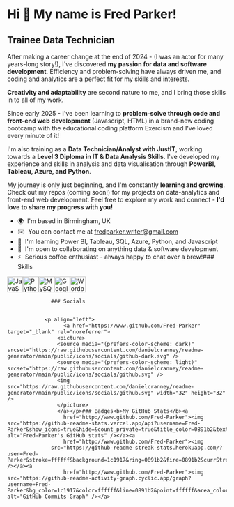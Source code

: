 Hi 👋 My name is Fred Parker!
=============================

Trainee Data Technician
-----------------------

After making a career change at the end of 2024 - (I was an actor for many years-long story!), I've discovered **my passion for data and software development**. Efficiency and problem-solving have always driven me, and coding and analytics are a perfect fit for my skills and interests. 

**Creativity and adaptability** are second nature to me, and I bring those skills in to all of my work. 

Since early 2025 - I've been learning to **problem-solve through code and front-end web development** (Javascript, HTML) in a brand-new coding bootcamp with the educational coding platform Exercism and I've loved every minute of it! 

I'm also training as a **Data Technician/Analyst with JustIT**, working towards a **Level 3 Diploma in IT & Data Analysis Skills**. I've developed my experience and skills in analysis and data visualisation through **PowerBI, Tableau, Azure, and Python**. 

My journey is only just beginning, and I'm constantly **learning and growing**. Check out my repos (coming soon!) for my projects on data-analytics and front-end web development. Feel free to explore my work and connect - **I'd love to share my progress with you!**

*   🌍  I'm based in Birmingham, UK
*   ✉️  You can contact me at [fredparker.writer@gmail.com](mailto:fredparker.writer@gmail.com)
*   🧠  I'm learning Power BI, Tableau, SQL, Azure, Python, and Javascript
*   🤝  I'm open to collaborating on anything data & software development
*   ⚡  Serious coffee enthusiast - always happy to chat over a brew!### Skills 
<p align="left">
<a href="https://developer.mozilla.org/en-US/docs/Web/JavaScript" target="_blank" rel="noreferrer"><img src="https://raw.githubusercontent.com/danielcranney/readme-generator/main/public/icons/skills/javascript-colored.svg" width="36" height="36" alt="JavaScript" /></a><a href="https://www.python.org/" target="_blank" rel="noreferrer"><img src="https://raw.githubusercontent.com/danielcranney/readme-generator/main/public/icons/skills/python-colored.svg" width="36" height="36" alt="Python" /></a><a href="https://www.mysql.com/" target="_blank" rel="noreferrer"><img src="https://raw.githubusercontent.com/danielcranney/readme-generator/main/public/icons/skills/mysql-colored.svg" width="36" height="36" alt="MySQL" /></a><a href="https://cloud.google.com/" target="_blank" rel="noreferrer"><img src="https://raw.githubusercontent.com/danielcranney/readme-generator/main/public/icons/skills/googlecloud-colored.svg" width="36" height="36" alt="Google Cloud" /></a><a href="https://wordpress.com" target="_blank" rel="noreferrer"><img src="https://raw.githubusercontent.com/danielcranney/readme-generator/main/public/icons/skills/wordpress-colored.svg" width="36" height="36" alt="Wordpress" /></a>
                    </p>
                    
                  ### Socials
                  
                  
                <p align="left">
                      <a href="https://www.github.com/Fred-Parker" target="_blank" rel="noreferrer">
                    <picture>
                    <source media="(prefers-color-scheme: dark)" srcset="https://raw.githubusercontent.com/danielcranney/readme-generator/main/public/icons/socials/github-dark.svg" />
                    <source media="(prefers-color-scheme: light)" srcset="https://raw.githubusercontent.com/danielcranney/readme-generator/main/public/icons/socials/github.svg" />
                    <img src="https://raw.githubusercontent.com/danielcranney/readme-generator/main/public/icons/socials/github.svg" width="32" height="32" />
                    </picture>
                    </a></p>### Badges<b>My GitHub Stats</b><a
                      href="http://www.github.com/Fred-Parker"><img src="https://github-readme-stats.vercel.app/api?username=Fred-Parker&show_icons=true&hide=&count_private=true&title_color=0891b2&text_color=ffffff&icon_color=0891b2&bg_color=1c1917&hide_border=true&show_icons=true" alt="Fred-Parker's GitHub stats" /></a><a
                      href="http://www.github.com/Fred-Parker"><img
                  src="https://github-readme-streak-stats.herokuapp.com/?user=Fred-Parker&stroke=ffffff&background=1c1917&ring=0891b2&fire=0891b2&currStreakNum=ffffff&currStreakLabel=0891b2&sideNums=ffffff&sideLabels=ffffff&dates=ffffff&hide_border=true" /></a><a
                      href="http://www.github.com/Fred-Parker"><img src="https://github-readme-activity-graph.cyclic.app/graph?username=Fred-Parker&bg_color=1c1917&color=ffffff&line=0891b2&point=ffffff&area_color=1c1917&area=true&hide_border=true&custom_title=GitHub%20Commits%20Graph" alt="GitHub Commits Graph" /></a>
